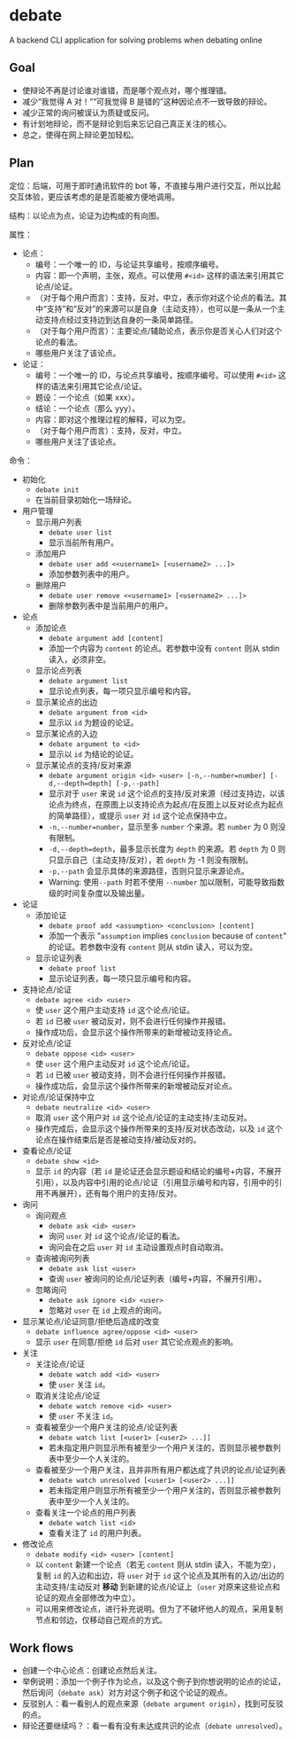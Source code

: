 # debate
A backend CLI application for solving problems when debating online

## Goal

- 使辩论不再是讨论谁对谁错，而是哪个观点对，哪个推理错。
- 减少“我觉得 A 对！”“可我觉得 B 是错的”这种因论点不一致导致的辩论。
- 减少正常的询问被误认为质疑或反问。
- 有计划地辩论，而不是辩论到后来忘记自己真正关注的核心。
- 总之，使得在网上辩论更加轻松。

## Plan

定位：后端，可用于即时通讯软件的 bot 等，不直接与用户进行交互，所以比起交互体验，更应该考虑的是是否能被方便地调用。

结构：以论点为点，论证为边构成的有向图。

属性：

- 论点：
  - 编号：一个唯一的 ID，与论证共享编号，按顺序编号。
  - 内容：即一个声明，主张，观点。可以使用 `#<id>` 这样的语法来引用其它论点/论证。
  - （对于每个用户而言）：支持，反对，中立，表示你对这个论点的看法。其中“支持”和“反对”的来源可以是自身（主动支持），也可以是一条从一个主动支持点经过支持边到达自身的一条简单路径。
  - （对于每个用户而言）：主要论点/辅助论点，表示你是否关心人们对这个论点的看法。
  - 哪些用户关注了该论点。
- 论证：
  - 编号：一个唯一的 ID，与论点共享编号，按顺序编号。可以使用 `#<id>` 这样的语法来引用其它论点/论证。
  - 题设：一个论点（如果 xxx）。
  - 结论：一个论点（那么 yyy）。
  - 内容：即对这个推理过程的解释，可以为空。
  - （对于每个用户而言）：支持，反对，中立。
  - 哪些用户关注了该论点。

命令：

- 初始化
  - `debate init`
  - 在当前目录初始化一场辩论。
- 用户管理
  - 显示用户列表
    - `debate user list`
    - 显示当前所有用户。
  - 添加用户
    - `debate user add <<username1> [<username2> ...]>`
    - 添加参数列表中的用户。
  - 删除用户
    - `debate user remove <<username1> [<username2> ...]>`
    - 删除参数列表中是当前用户的用户。
- 论点
  - 添加论点
    - `debate argument add [content]`
    - 添加一个内容为 `content` 的论点。若参数中没有 `content` 则从 stdin 读入，必须非空。
  - 显示论点列表
    - `debate argument list`
    - 显示论点列表，每一项只显示编号和内容。
  - 显示某论点的出边
    - `debate argument from <id>`
    - 显示以 `id` 为题设的论证。
  - 显示某论点的入边
    - `debate argument to <id>`
    - 显示以 `id` 为结论的论证。
  - 显示某论点的支持/反对来源
  	- `debate argument origin <id> <user> [-n,--number=number] [-d,--depth=depth] [-p,--path]`
  	- 显示对于 `user` 来说 `id` 这个论点的支持/反对来源（经过支持边，以该论点为终点，在原图上以支持论点为起点/在反图上以反对论点为起点的简单路径），或提示 `user` 对 `id` 这个论点保持中立。
  	- `-n,--number=number`，显示至多 `number` 个来源。若 `number` 为 0 则没有限制。
  	- `-d,--depth=depth`，最多显示长度为 `depth` 的来源。若 `depth` 为 0 则只显示自己（主动支持/反对），若 `depth` 为 -1 则没有限制。
  	- `-p,--path` 会显示具体的来源路径，否则只显示来源论点。
  	- Warning: 使用`--path` 时若不使用 `--number` 加以限制，可能导致指数级的时间复杂度以及输出量。
- 论证
  - 添加论证
    - `debate proof add <assumption> <conclusion> [content]`
    - 添加一个表示 "`assumption` implies `conclusion` because of `content`" 的论证。若参数中没有 `content` 则从 stdin 读入，可以为空。
  - 显示论证列表
    - `debate proof list`
    - 显示论证列表，每一项只显示编号和内容。
- 支持论点/论证
  - `debate agree <id> <user>`
  - 使 `user` 这个用户主动支持 `id` 这个论点/论证。
  - 若 `id` 已被 `user` 被动反对，则不会进行任何操作并报错。
  - 操作成功后，会显示这个操作所带来的新增被动支持论点。
- 反对论点/论证
  - `debate oppose <id> <user>`
  - 使 `user` 这个用户主动反对 `id` 这个论点/论证。
  - 若 `id` 已被 `user` 被动支持，则不会进行任何操作并报错。
  - 操作成功后，会显示这个操作所带来的新增被动反对论点。
- 对论点/论证保持中立
  - `debate neutralize <id> <user>`
  - 取消 `user` 这个用户对 `id` 这个论点/论证的主动支持/主动反对。
  - 操作完成后，会显示这个操作所带来的支持/反对状态改动，以及 `id` 这个论点在操作结束后是否是被动支持/被动反对的。
- 查看论点/论证
  - `debate show <id>`
  - 显示 `id` 的内容（若 `id` 是论证还会显示题设和结论的编号+内容，不展开引用），以及内容中引用的论点/论证（引用显示编号和内容，引用中的引用不再展开），还有每个用户的支持/反对。
- 询问
  - 询问观点
    - `debate ask <id> <user>`
    - 询问 `user` 对 `id` 这个论点/论证的看法。
    - 询问会在之后 `user` 对 `id` 主动设置观点时自动取消。
  - 查询被询问列表
    - `debate ask list <user>` 
    - 查询 `user` 被询问的论点/论证列表（编号+内容，不展开引用）。
  - 忽略询问
    - `debate ask ignore <id> <user>`
    - 忽略对 `user` 在 `id` 上观点的询问。
- 显示某论点/论证同意/拒绝后造成的改变
  - `debate influence agree/oppose <id> <user>`
  - 显示 `user` 在同意/拒绝 `id` 后对 `user` 其它论点观点的影响。
- 关注
  - 关注论点/论证
    - `debate watch add <id> <user>`
    - 使 `user` 关注 `id`。
  - 取消关注论点/论证
    - `debate watch remove <id> <user>`
    - 使 `user` 不关注 `id`。
  - 查看被至少一个用户关注的论点/论证列表
    - `debate watch list [<user1> [<user2> ...]]`
    - 若未指定用户则显示所有被至少一个用户关注的，否则显示被参数列表中至少一个人关注的。
  - 查看被至少一个用户关注，且并非所有用户都达成了共识的论点/论证列表
    - `debate watch unresolved [<user1> [<user2> ...]]`
    - 若未指定用户则显示所有被至少一个用户关注的，否则显示被参数列表中至少一个人关注的。
  - 查看关注一个论点的用户列表
    - `debate watch list <id>`
    - 查看关注了 `id` 的用户列表。
- 修改论点
  - `debate modify <id> <user> [content]`
  - 以 `content` 新建一个论点（若无 `content` 则从 stdin 读入，不能为空），复制 `id` 的入边和出边，将 `user` 对于 `id` 这个论点及其所有的入边/出边的主动支持/主动反对 **移动** 到新建的论点/论证上（`user` 对原来这些论点和论证的观点全部修改为中立）。
  - 可以用来修改论点，进行补充说明。但为了不破坏他人的观点，采用复制节点和邻边，仅移动自己观点的方式。

## Work flows

- 创建一个中心论点：创建论点然后关注。
- 举例说明：添加一个例子作为论点，以及这个例子到你想说明的论点的论证，然后询问（`debate ask`）对方对这个例子和这个论证的观点。
- 反驳别人：看一看别人的观点来源（`debate argument origin`），找到可反驳的点。
- 辩论还要继续吗？：看一看有没有未达成共识的论点（`debate unresolved`）。
